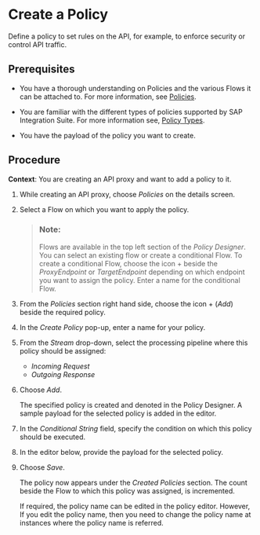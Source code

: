 <!-- loioc90b8952e25441d581cbe852284cb4ee -->

# Create a Policy

Define a policy to set rules on the API, for example, to enforce security or control API traffic.



## Prerequisites

-   You have a thorough understanding on Policies and the various Flows it can be attached to. For more information, see [Policies](policies-7e4f3e5.md).

-   You are familiar with the different types of policies supported by SAP Integration Suite. For more information see, [Policy Types](policy-types-c918e28.md).

-   You have the payload of the policy you want to create.



## Procedure

**Context**: You are creating an API proxy and want to add a policy to it.

1.  While creating an API proxy, choose *Policies* on the details screen.
2.  Select a Flow on which you want to apply the policy.

    > ### Note:  
    > Flows are available in the top left section of the *Policy Designer*. You can select an existing flow or create a conditional Flow. To create a conditional Flow, choose the icon + beside the *ProxyEndpoint* or *TargetEndpoint* depending on which endpoint you want to assign the policy. Enter a name for the conditional Flow.

3.  From the *Policies* section right hand side, choose the icon + \(*Add*\) beside the required policy.
4.  In the *Create Policy* pop-up, enter a name for your policy.
5.  From the *Stream* drop-down, select the processing pipeline where this policy should be assigned:
    -   *Incoming Request*
    -   *Outgoing Response*

6.  Choose *Add*.

    The specified policy is created and denoted in the Policy Designer. A sample payload for the selected policy is added in the editor.

7.  In the *Conditional String* field, specify the condition on which this policy should be executed.
8.  In the editor below, provide the payload for the selected policy.
9.  Choose *Save*.

    The policy now appears under the *Created Policies* section. The count beside the Flow to which this policy was assigned, is incremented.

    If required, the policy name can be edited in the policy editor. However, If you edit the policy name, then you need to change the policy name at instances where the policy name is referred.



